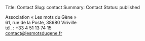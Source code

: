 Title: Contact
Slug: contact
Summary: Contact
Status: published

<p>
  Association « Les mots du Gène »<br>
  61, rue de la Poste, 38980 Viriville<br>
  tél. : +33 4 51 13 74 15<br>
  <a href="mailto:contact@lesmotsdugene.fr">contact@lesmotsdugene.fr</a>
</p>
